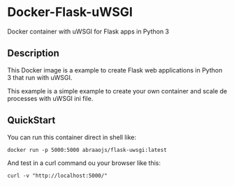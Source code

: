 # Docker-Flask-uWSGI

Docker container with uWSGI for Flask apps in Python 3

## Description
This Docker image is a example to create Flask web applications in Python 3 that run with uWSGI.

This example is a simple example to create your own container and scale de processes with uWSGI ini file.


## QuickStart

You can run this container direct in shell like:

```
docker run -p 5000:5000 abraaojs/flask-uwsgi:latest
```

And test in a curl command ou your browser like this:

```
curl -v "http://localhost:5000/"
``` 
